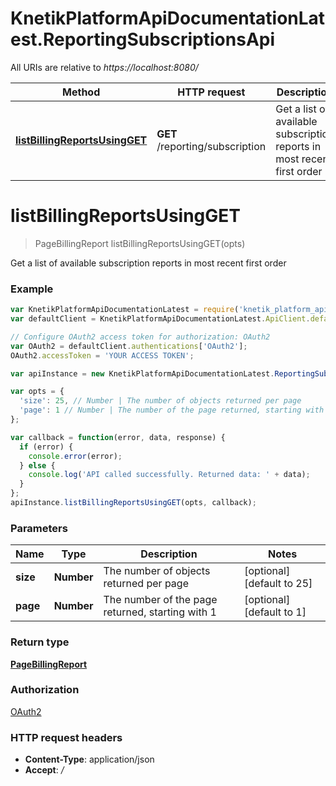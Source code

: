 # KnetikPlatformApiDocumentationLatest.ReportingSubscriptionsApi

All URIs are relative to *https://localhost:8080/*

Method | HTTP request | Description
------------- | ------------- | -------------
[**listBillingReportsUsingGET**](ReportingSubscriptionsApi.md#listBillingReportsUsingGET) | **GET** /reporting/subscription | Get a list of available subscription reports in most recent first order


<a name="listBillingReportsUsingGET"></a>
# **listBillingReportsUsingGET**
> PageBillingReport listBillingReportsUsingGET(opts)

Get a list of available subscription reports in most recent first order

### Example
```javascript
var KnetikPlatformApiDocumentationLatest = require('knetik_platform_api_documentation_latest');
var defaultClient = KnetikPlatformApiDocumentationLatest.ApiClient.default;

// Configure OAuth2 access token for authorization: OAuth2
var OAuth2 = defaultClient.authentications['OAuth2'];
OAuth2.accessToken = 'YOUR ACCESS TOKEN';

var apiInstance = new KnetikPlatformApiDocumentationLatest.ReportingSubscriptionsApi();

var opts = { 
  'size': 25, // Number | The number of objects returned per page
  'page': 1 // Number | The number of the page returned, starting with 1
};

var callback = function(error, data, response) {
  if (error) {
    console.error(error);
  } else {
    console.log('API called successfully. Returned data: ' + data);
  }
};
apiInstance.listBillingReportsUsingGET(opts, callback);
```

### Parameters

Name | Type | Description  | Notes
------------- | ------------- | ------------- | -------------
 **size** | **Number**| The number of objects returned per page | [optional] [default to 25]
 **page** | **Number**| The number of the page returned, starting with 1 | [optional] [default to 1]

### Return type

[**PageBillingReport**](PageBillingReport.md)

### Authorization

[OAuth2](../README.md#OAuth2)

### HTTP request headers

 - **Content-Type**: application/json
 - **Accept**: */*


